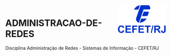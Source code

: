 <img src="cefet-logo1.png" align="right" width="150">

# ADMINISTRACAO-DE-REDES

Disciplina Administração de Redes - Sistemas de Informação - CEFET/RJ
